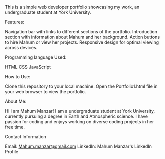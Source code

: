 This is a simple web developer portfolio showcasing my work, an undergraduate student at York University.

Features:

Navigation bar with links to different sections of the portfolio.
Introduction section with information about Mahum and her background.
Action buttons to hire Mahum or view her projects.
Responsive design for optimal viewing across devices.

Programming language Used:

HTML
CSS
JavaScript

How to Use:

Clone this repository to your local machine.
Open the Portfolio1.html file in your web browser to view the portfolio.

About Me:

Hi I am Mahum Manzar! I am a undergraduate student at York University, currently pursuing a degree in Earth and Atmospheric science. I have passion for coding and enjoys working on diverse coding projects in her free time.

Contact Information

Email: Mahum.manzar@gmail.com
LinkedIn: Mahum Manzar's LinkedIn Profile
